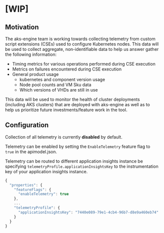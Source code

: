 # [WIP]

## Motivation

The aks-engine team is working towards collecting telemetry from custom script extensions (CSEs) used to configure Kubernetes nodes.
This data will be used to collect aggregate, non-identifiable data to help us answer gather the following information:

- Timing metrics for various operations performed during CSE execution
- Metrics on failures encountered during CSE execution
- General product usage
  - kubernetes and component version usage
  - Node pool counts and VM Sku data
  - Which versions of VHDs are still in use

This data will be used to monitor the health of cluster deployments (including AKS clusters) that are deployed with aks-engine as well as to help us prioritize future investments/feature work in the tool.

## Configuration

Collection of all telemetry is currently **disabled** by default.

Telemetry can be enabled by setting the `EnableTelemetry` feature flag to `true` in the apimodel.json.

Telemetry can be routed to different application insights instance be specifying `telemetryProfile.applicationInsightsKey` to the instrumentation key of your application insights instance.

``` javascript
{
  "properties": {
    "featureFlags": {
      "enableTelemetry": true
    },
    ...
    "telemetryProfile": {
      "applicationInsightsKey": "7440e089-79e1-4cb4-96b7-d8e9a460eb74"
    }
  }
}
```

